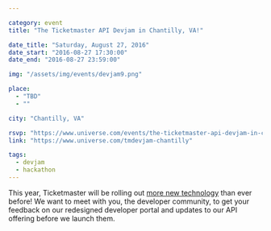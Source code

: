 ```yaml
---

category: event
title: "The Ticketmaster API Devjam in Chantilly, VA!"

date_title: "Saturday, August 27, 2016"
date_start: "2016-08-27 17:30:00"
date_end: "2016-08-27 23:59:00"

img: "/assets/img/events/devjam9.png"

place: 
  - "TBD"
  - ""

city: "Chantilly, VA"

rsvp: "https://www.universe.com/events/the-ticketmaster-api-devjam-in-chantilly-va-tickets-chantilly-6XK53N"
link: "https://www.universe.com/tmdevjam-chantilly"

tags: 
  - devjam
  - hackathon
---
```


This year, Ticketmaster will be rolling out [more new technology](https://medium.com/ticketmaster-tech/open-platform-at-ticketmaster-e1f3b05cd417) than ever before! We want to meet with you, the developer community, to get your feedback on our redesigned developer portal and updates to our API offering before we launch them.

